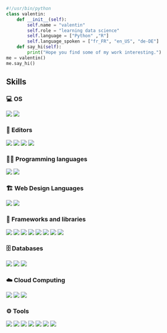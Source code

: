 ```python
#!/usr/bin/python
class valentin:
    def __init__(self):
        self.name = "valentin"
        self.role = "learning data science"
        self.language = ["Python" ,"R"]
        self.language_spoken = ["fr_FR", "en_US", "de-DE"]
    def say_hi(self):
        print("Hope you find some of my work interesting.")
me = valentin()
me.say_hi()
```


## Skills
### 💻 OS
![](https://img.shields.io/badge/Windows-0078D6.svg?logo=Windows&logoColor=black)
![](https://img.shields.io/badge/Ubuntu-E95420.svg?logo=Ubuntu&logoColor=white)

### 📝 Editors
![](https://img.shields.io/badge/R%20Studio-75AADB?logo=rstudio&logoColor=white)
![](https://img.shields.io/badge/Visual%20Studio%20Code-0078d7.svg?logo=visual-studio-code&logoColor=white)
![](https://img.shields.io/badge/Jupyter%20Notebook-F37626?logo=jupyter&logoColor=white)
![](https://img.shields.io/badge/Google%20Colab-F9AB00?logo=google-colab&logoColor=white)


### 👨‍💻 Programming languages
![](https://img.shields.io/badge/Python-31A8FF.svg?logo=python&logoColor=white)
![](https://img.shields.io/badge/R-276DC3.svg?logo=R&logoColor=white)

### 🏗️ Web Design Languages
![](https://img.shields.io/badge/HTML-E34F26.svg?logo=html5&logoColor=white)
![](https://img.shields.io/badge/CSS-1572B6.svg?logo=css3&logoColor=white)

### 🧰 Frameworks and libraries
![](https://img.shields.io/badge/scikit%20learn-F7931E.svg?logo=scikit-learn&logoColor=white)
![](https://img.shields.io/badge/NumPy-013243.svg?logo=numpy&logoColor=white)
![](https://img.shields.io/badge/SciPy-8CAAE6.svg?logo=scipy&logoColor=white)
![](https://img.shields.io/badge/Selenium-43B02A.svg?logo=selenium&logoColor=white)
![](https://img.shields.io/badge/Plotly-3F4F75.svg?logo=plotly&logoColor=white)
![](https://img.shields.io/badge/Pandas-150458.svg?logo=pandas&logoColor=white)
![](https://img.shields.io/badge/spaCy-09A3D5.svg?logo=spacy&logoColor=white)
![](https://img.shields.io/badge/Flask-000000.svg?logo=flask&logoColor=white)



### 🗄️ Databases 
![](https://img.shields.io/badge/MySQL-4479A1.svg?logo=mysql&logoColor=white)
![](https://img.shields.io/badge/MongoDB-47A248.svg?logo=mongodb&logoColor=white)
![](https://img.shields.io/badge/Neo4j-008CC1.svg?logo=neo4j&logoColor=white)

### ☁️ Cloud Computing
![](https://img.shields.io/badge/Amazon%20AWS-232F3E.svg?logo=amazon-aws&logoColor=white)
![](https://img.shields.io/badge/Apache%20Spark-E25A1C.svg?logo=apache-spark&logoColor=white)
![](https://img.shields.io/badge/Apache%20Hadoop-66CCFF.svg?logo=apache-hadoop&logoColor=white)

### ⚙️ Tools
![](https://img.shields.io/badge/markdown-000000.svg?logo=markdown&logoColor=white)
![](https://img.shields.io/badge/LaTeX-008080.svg?logo=latex&logoColor=white)
![](https://img.shields.io/badge/Terminal-4D4D4D.svg?logo=WindowsTerminal&logoColor=white)
![](https://img.shields.io/badge/GitHub-181717.svg?logo=github&logoColor=white)
![](https://img.shields.io/badge/Postman-FF6C37.svg?logo=postman&logoColor=white)
![](https://img.shields.io/badge/Terraform-7B42BC.svg?logo=terraform&logoColor=white) 
![](https://img.shields.io/badge/Microsoft%20Excel-217346?logo=microsoft-excel&logoColor=white)
